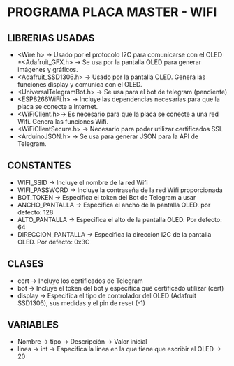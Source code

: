 # PROGRAMA PLACA MASTER - WIFI## LIBRERIAS USADAS* <Wire.h> -> Usado por el protocolo I2C para comunicarse con el OLED*<Adafruit_GFX.h> -> Se usa por la pantalla OLED para generar imágenes y gráficos.* <Adafruit_SSD1306.h> -> Usado por la pantalla OLED. Genera las funciones display y comunica con el OLED.* <UniversalTelegramBot.h> -> Se usa para el bot de telegram (pendiente)* <ESP8266WiFi.h> -> Incluye las dependencias necesarias para que la placa se conecte a Internet.* <WiFiClient.h>-> Es necesario para que la placa se conecte a una red Wifi. Genera las funciones Wifi.* <WiFiClientSecure.h> -> Necesario para poder utilizar certificados SSL* <ArduinoJSON.h> -> Se usa para generar JSON para la API de Telegram.## CONSTANTES* WIFI_SSID -> Incluye el nombre de la red Wifi* WIFI_PASSWORD -> Incluye la contraseña de la red Wifi proporcionada* BOT_TOKEN -> Especifica el token del Bot de Telegram a usar* ANCHO_PANTALLA -> Especifica el ancho de la pantalla OLED. por defecto: 128* ALTO_PANTALLA -> Especifica el alto de la pantalla OLED. Por defecto: 64* DIRECCION_PANTALLA -> Especifica la direccion I2C de la pantalla OLED. Por defecto: 0x3C## CLASES* cert -> Incluye los certificados de Telegram* bot -> Incluye el token del bot y especifica qué certificado utilizar (cert)* display -> Especifica el tipo de controlador del OLED (Adafruit SSD1306), sus medidas y el pin de reset (-1)## VARIABLES* Nombre -> tipo -> Descripción -> Valor inicial* linea -> int -> Especifica la línea en la que tiene que escribir el OLED -> 20